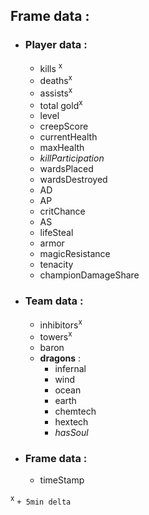 ## Frame data :
- ### Player data :
  - kills <sup>x</sup>
  - deaths<sup>x</sup>
  - assists<sup>x</sup>
  - total gold<sup>x</sup>
  - level
  - creepScore
  - currentHealth
  - maxHealth
  - *killParticipation*
  - wardsPlaced
  - wardsDestroyed
  - AD
  - AP
  - critChance
  - AS
  - lifeSteal
  - armor
  - magicResistance
  - tenacity
  - championDamageShare
- ### Team data :
  - inhibitors<sup>x</sup>
  - towers<sup>x</sup>
  - baron
  * **dragons** :
    * infernal
    * wind
    * ocean
    * earth
    * chemtech
    * hextech
    * *hasSoul*
- ### Frame data :
  - timeStamp

<sup>x</sup> `+ 5min delta`